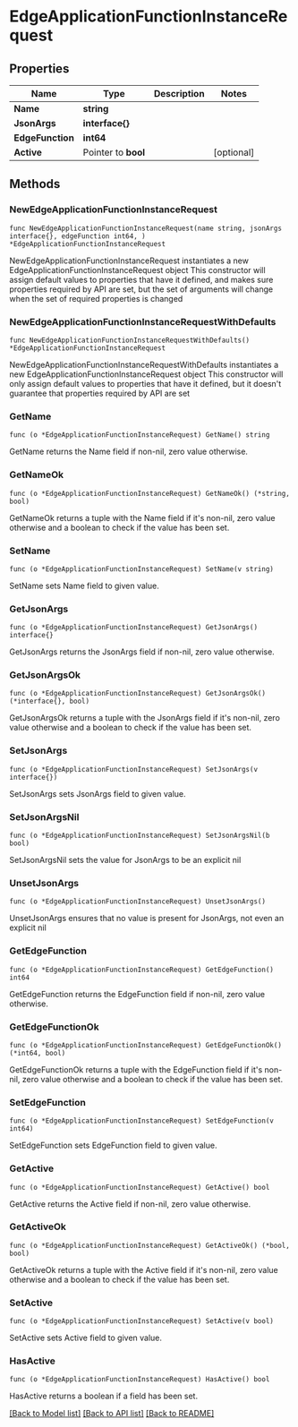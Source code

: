 # EdgeApplicationFunctionInstanceRequest

## Properties

Name | Type | Description | Notes
------------ | ------------- | ------------- | -------------
**Name** | **string** |  | 
**JsonArgs** | **interface{}** |  | 
**EdgeFunction** | **int64** |  | 
**Active** | Pointer to **bool** |  | [optional] 

## Methods

### NewEdgeApplicationFunctionInstanceRequest

`func NewEdgeApplicationFunctionInstanceRequest(name string, jsonArgs interface{}, edgeFunction int64, ) *EdgeApplicationFunctionInstanceRequest`

NewEdgeApplicationFunctionInstanceRequest instantiates a new EdgeApplicationFunctionInstanceRequest object
This constructor will assign default values to properties that have it defined,
and makes sure properties required by API are set, but the set of arguments
will change when the set of required properties is changed

### NewEdgeApplicationFunctionInstanceRequestWithDefaults

`func NewEdgeApplicationFunctionInstanceRequestWithDefaults() *EdgeApplicationFunctionInstanceRequest`

NewEdgeApplicationFunctionInstanceRequestWithDefaults instantiates a new EdgeApplicationFunctionInstanceRequest object
This constructor will only assign default values to properties that have it defined,
but it doesn't guarantee that properties required by API are set

### GetName

`func (o *EdgeApplicationFunctionInstanceRequest) GetName() string`

GetName returns the Name field if non-nil, zero value otherwise.

### GetNameOk

`func (o *EdgeApplicationFunctionInstanceRequest) GetNameOk() (*string, bool)`

GetNameOk returns a tuple with the Name field if it's non-nil, zero value otherwise
and a boolean to check if the value has been set.

### SetName

`func (o *EdgeApplicationFunctionInstanceRequest) SetName(v string)`

SetName sets Name field to given value.


### GetJsonArgs

`func (o *EdgeApplicationFunctionInstanceRequest) GetJsonArgs() interface{}`

GetJsonArgs returns the JsonArgs field if non-nil, zero value otherwise.

### GetJsonArgsOk

`func (o *EdgeApplicationFunctionInstanceRequest) GetJsonArgsOk() (*interface{}, bool)`

GetJsonArgsOk returns a tuple with the JsonArgs field if it's non-nil, zero value otherwise
and a boolean to check if the value has been set.

### SetJsonArgs

`func (o *EdgeApplicationFunctionInstanceRequest) SetJsonArgs(v interface{})`

SetJsonArgs sets JsonArgs field to given value.


### SetJsonArgsNil

`func (o *EdgeApplicationFunctionInstanceRequest) SetJsonArgsNil(b bool)`

 SetJsonArgsNil sets the value for JsonArgs to be an explicit nil

### UnsetJsonArgs
`func (o *EdgeApplicationFunctionInstanceRequest) UnsetJsonArgs()`

UnsetJsonArgs ensures that no value is present for JsonArgs, not even an explicit nil
### GetEdgeFunction

`func (o *EdgeApplicationFunctionInstanceRequest) GetEdgeFunction() int64`

GetEdgeFunction returns the EdgeFunction field if non-nil, zero value otherwise.

### GetEdgeFunctionOk

`func (o *EdgeApplicationFunctionInstanceRequest) GetEdgeFunctionOk() (*int64, bool)`

GetEdgeFunctionOk returns a tuple with the EdgeFunction field if it's non-nil, zero value otherwise
and a boolean to check if the value has been set.

### SetEdgeFunction

`func (o *EdgeApplicationFunctionInstanceRequest) SetEdgeFunction(v int64)`

SetEdgeFunction sets EdgeFunction field to given value.


### GetActive

`func (o *EdgeApplicationFunctionInstanceRequest) GetActive() bool`

GetActive returns the Active field if non-nil, zero value otherwise.

### GetActiveOk

`func (o *EdgeApplicationFunctionInstanceRequest) GetActiveOk() (*bool, bool)`

GetActiveOk returns a tuple with the Active field if it's non-nil, zero value otherwise
and a boolean to check if the value has been set.

### SetActive

`func (o *EdgeApplicationFunctionInstanceRequest) SetActive(v bool)`

SetActive sets Active field to given value.

### HasActive

`func (o *EdgeApplicationFunctionInstanceRequest) HasActive() bool`

HasActive returns a boolean if a field has been set.


[[Back to Model list]](../README.md#documentation-for-models) [[Back to API list]](../README.md#documentation-for-api-endpoints) [[Back to README]](../README.md)


